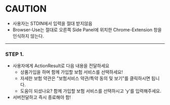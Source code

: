 # CAUTION
- 사용자는 STDIN에서 입력을 절대 받지않음
- Browser-Use는 절대로 오른쪽 Side Panel에 위치한 Chrome-Extension 창을 인식하지 않는다.
---

### STEP 1.
- 사용자에게 ActionResult로 다음 내용을 전달하세요
  - 상품가입을 하며 함께 가입할 보험 서비스를 선택하세요!
  - 자세한 보험 약관은 "보험서비스 약관/특약 동의 및 보기"를 클릭하시면 됩니다.
  - 도움이 되셨나요? 함께 가입할 보험 서비스를 선택하시고 'y'를 입력해주세요.
- 서버전달하고 즉시 종료해야 함!